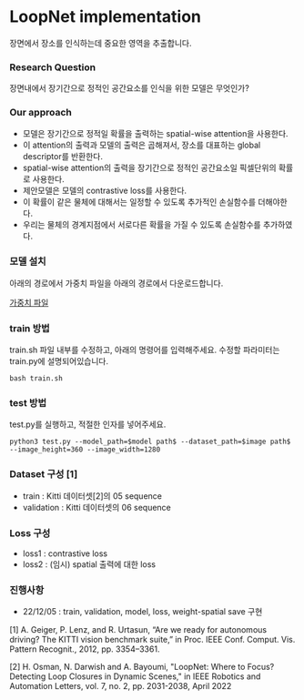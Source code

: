 # LoopNet implementation
장면에서 장소를 인식하는데 중요한 영역을 추출합니다.

### Research Question
장면내에서 장기간으로 정적인 공간요소를 인식을 위한 모델은 무엇인가?

### Our approach
- 모델은 장기간으로 정적일 확률을 출력하는 spatial-wise attention을 사용한다.
- 이 attention의 출력과 모델의 출력은 곱해져서, 장소를 대표하는 global descriptor를 반환한다. 
- spatial-wise attention의 출력을 장기간으로 정적인 공간요소일 픽셀단위의 확률로 사용한다.
- 제안모델은 모델의 contrastive loss를 사용한다.
- 이 확률이 같은 물체에 대해서는 일정할 수 있도록 추가적인 손실함수를 더해야한다. 
- 우리는 물체의 경계지점에서 서로다른 확률을 가질 수 있도록 손실함수를 추가하였다.

### 모델 설치

아래의 경로에서 가중치 파일을 아래의 경로에서 다운로드합니다.

[가중치 파일](https://drive.google.com/drive/folders/1s0ivbuhzma19nuXn4SMfjKrzbuxwG83R?usp=share_link)

### train 방법

train.sh 파일 내부를 수정하고, 아래의 명령어를 입력해주세요. 수정할 파라미터는 train.py에 설명되어있습니다.
```
bash train.sh
```

### test 방법

test.py를 실행하고, 적절한 인자를 넣어주세요.
```
python3 test.py --model_path=$model path$ --dataset_path=$image path$ --image_height=360 --image_width=1280
```

### Dataset 구성 [1]
- train : Kitti 데이터셋[2]의 05 sequence
- validation : Kitti 데이터셋의 06 sequence

### Loss 구성
- loss1 : contrastive loss
- loss2 : (임시) spatial 출력에 대한 loss

### 진행사항
- 22/12/05 : train, validation, model, loss, weight-spatial save 구현


[1] A. Geiger, P. Lenz, and R. Urtasun, “Are we ready for autonomous driving?
The KITTI vision benchmark suite,” in Proc. IEEE Conf. Comput. Vis.
Pattern Recognit., 2012, pp. 3354–3361.

[2] H. Osman, N. Darwish and A. Bayoumi, "LoopNet: Where to Focus? Detecting Loop Closures in Dynamic
Scenes," in IEEE Robotics and Automation Letters, vol. 7, no. 2, pp. 2031-2038, April 2022
